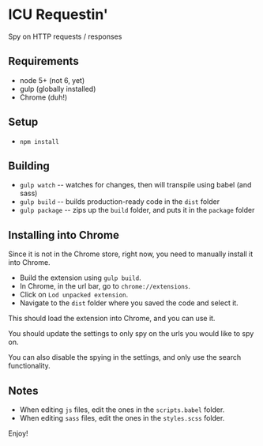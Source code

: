 # ICU Requestin'

Spy on HTTP requests / responses

## Requirements
* node 5+ (not 6, yet)
* gulp (globally installed)
* Chrome (duh!)

## Setup
* `npm install`

## Building
* `gulp watch` -- watches for changes, then will transpile using babel (and sass)
* `gulp build` -- builds production-ready code in the `dist` folder
* `gulp package` -- zips up the `build` folder, and puts it in the `package` folder

## Installing into Chrome
Since it is not in the Chrome store, right now, you need to manually install it into Chrome.
* Build the extension using `gulp build`.
* In Chrome, in the url bar, go to `chrome://extensions`.
* Click on `Lod unpacked extension`.
* Navigate to the `dist` folder where you saved the code and select it.

This should load the extension into Chrome, and you can use it.

You should update the settings to only spy on the urls you would like to spy on.

You can also disable the spying in the settings, and only use the search functionality.

## Notes
* When editing `js` files, edit the ones in the `scripts.babel` folder.
* When editing `sass` files, edit the ones in the `styles.scss` folder.

Enjoy!

